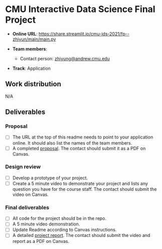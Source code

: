 # CMU Interactive Data Science Final Project

* **Online URL**: https://share.streamlit.io/cmu-ids-2021/fp--zhiyun/main/main.py
* **Team members**:
  * Contact person: zhiyung@andrew.cmu.edu

* **Track**:  Application 

## Work distribution

N/A

## Deliverables

### Proposal

- [ ] The URL at the top of this readme needs to point to your application online. It should also list the names of the team members.
- [ ] A completed [proposal](Proposal.md). The contact should submit it as a PDF on Canvas.

### Design review

- [ ] Develop a prototype of your project.
- [ ] Create a 5 minute video to demonstrate your project and lists any question you have for the course staff. The contact should submit the video on Canvas.

### Final deliverables

- [ ] All code for the project should be in the repo.
- [ ] A 5 minute video demonstration.
- [ ] Update Readme according to Canvas instructions.
- [ ] A detailed [project report](Report.md). The contact should submit the video and report as a PDF on Canvas.
